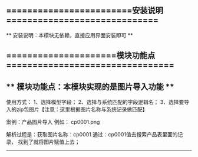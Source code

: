                  
========================安装说明=============================
-------------------------------------------------------------
** 安装说明：本模块无依赖，直接应用界面安装即可 ** 



=====================模块功能点================================
-------------------------------------------------------------
**    模块功能点：本模块实现的是图片导入功能      **
-------------------------------------------------------------
使用方式：
     1、选择模型字段；
     2、选择与系统匹配的字段逻辑名；
     3、选择要导入的zip包图片【注意：这里根据图片名称与系统记录做匹配】

案例：产品图片导入
  例如：
    cp0001.png

  解析过程是：获取图片名称：cp0001
            通过：cp0001值去搜索产品表里面的记录，
                 找到了就将图片赋值上去；
   

-------------------------------------------------------------